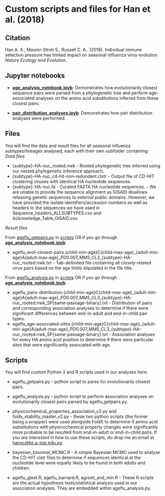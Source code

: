 # Custom scripts and files for Han et al. (2018)

## Citation

Han A. X., Maurer-Stroh S., Russell C. A.. (2018). Individual immune selection pressure has limited impact on seasonal influenza virus evolution. _Nature Ecology and Evolution_.

## Jupyter notebooks 

* [**age_analysis_notebook.ipyb**](https://github.com/alvinxhan/ageflu/blob/master/age_analysis_notebook.ipynb): Demonstrates how evolutionarily closest sequence pairs were parsed from a phylogenetic tree and perform age-associated analyses on the amino acid substitutions inferred from these closest pairs. 

* [**pair_distribution_analyses.ipyb**](https://github.com/alvinxhan/ageflu/blob/master/pair_distribution_analyses.ipynb): Demonstrates how pair distribution analyses were performed. 

## Files 
You will find the data and result files for all seasonal influenza subtypes/lineages analysed, each with their own subfolder containing:  
_Data files_
* {subtype}-HA-nuc_rooted.nwk - Rooted phylogenetic tree inferred using our nested phylogenetic inference approach. 
* {subtype}-HA-nuc_cd-hit-non-redundant.clstr - Output file of CD-HIT clustering viruses with identical HA nucleotide sequences. 
* {subtype}-HA-nuc.fa - Curated FASTA HA nucleotide sequences. - We are unable to provide the sequence alignment as GISAID disallows releasing genetic sequences to external public domains. However, we have provided the isolate identifiers/accession numbers as well as headers to the sequences we have used in Sequence_headers_ALLSUBTYPES.csv and Acknowledge_Table_GISAID.csv.  

_Result files_

From [ageflu_getpairs.py](https://github.com/alvinxhan/ageflu/blob/master/scripts/ageflu_getpairs.py) in [scripts](https://github.com/alvinxhan/ageflu/blob/master/scripts/) OR if you go through [**age_analysis_notebook.ipyb**](https://github.com/alvinxhan/ageflu/blob/master/age_analysis_notebook.ipynb):  
  * ageflu_evol-closest-pairs.{child-min-age}C{child-max-age}\_{adult-min-age}A{adult-max-age}\_PD0.007_MM5_CL3_{subtype}-HA-nuc_rooted.nwk.txt - Tab-delimited file containing all closely-related virus pairs based on the age limits stipulated in the file title. 
  
From [ageflu_analysis.py](https://github.com/alvinxhan/ageflu/blob/master/scripts/ageflu_analysis.py) in [scripts](https://github.com/alvinxhan/ageflu/blob/master/scripts/) OR if you go through [**age_analysis_notebook.ipyb**](https://github.com/alvinxhan/ageflu/blob/master/age_analysis_notebook.ipynb):
  * ageflu_pairs-distribution.{child-min-age}C{child-max-age}\_{adult-min-age}A{adult-max-age}\_PD0.007_MM5_CL3_{subtype}-HA-nuc_rooted.nwk_SP{same-passage-binary}.txt - Distribution of pairs and corresponding association analyses to determine if there were significant differences between end-in-adult and end-in-child pair types. 
  * ageflu_age-associated-sites.{child-min-age}C{child-max-age}\_{adult-min-age}A{adult-max-age}\_PD0.007_MM5_CL3_{subtype}-HA-nuc_rooted.nwk_SP{same-passage-binary}.txt - Association analyses for every HA amino acid position to determine if there were particular sites that were significantly associated with age. 
  
## Scripts 
You will find custom Python 2 and R scripts used in our analyses here: 
* ageflu_getpairs.py - python script to parse for evolutionarily closest pairs. 
* ageflu_analysis.py - python script to perform association analyses on evolutionarily closest pairs parsed by ageflu_getpairs.py. 
* physicochemical_properties_association_v2.py and foldx_stability_master_v2.py - these two python scripts (the former being a wrapper) were used alongside FoldX to determine if amino acid substitutions with physicochemical property changes were significantly more probable to be resulted from end-in-adult or end-in-child pairs. If you are interested in how to use these scripts, do drop me an email at hanxc@bii.a-star.edu.sg. 
  

* bayesian_binomial_MCMC.R - A simple Bayesian MCMC used to analyse the CD-HIT clstr files to determine if sequences identical at the nucleotide level were equally likely to be found in both adults and children.
* ageflu_gtest.R, ageflu_barnard.R, agresti_and_min.R - These R scripts are the actual hypothesis tests/statistical analysis used in our association analyses. They are embedded within ageflu_analysis.py.

